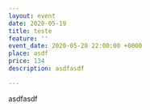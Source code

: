 ```yaml
---
layout: event
date: 2020-05-19
title: teste
feature: ''
event_date: 2020-05-20 22:00:00 +0000
place: asdf
price: 134
description: asdfasdf

---
```

asdfasdf